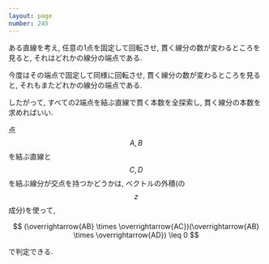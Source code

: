 ```yaml
---
layout: page
number: 245
---
```

ある直線を考え, 任意の1点を固定して回転させ, 貫く線分の数が変わるところを見ると, それはどれかの線分の端点である.

今度はその端点で固定して同様に回転させ, 貫く線分の数が変わるところを見ると, それもまたどれかの線分の端点である.

したがって, すべての2端点を結ぶ直線で貫く本数を全探索し, 貫く線分の本数を求めればいい.

点 $$ A, B $$ を結ぶ直線と $$ C, D $$ を結ぶ線分が交点を持つかどうかは, ベクトルの外積(の $$ z $$ 成分)を使って,

$$
(\overrightarrow{AB} \times \overrightarrow{AC})(\overrightarrow{AB} \times \overrightarrow{AD}) \leq 0
$$

で判定できる.
